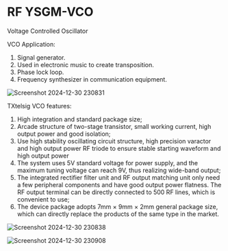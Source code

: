 # RF YSGM-VCO
Voltage Controlled Oscillator

VCO Application:
1. Signal generator.
2. Used in electronic music to create transposition.
3. Phase lock loop.
4. Frequency synthesizer in communication equipment.

 ![Screenshot 2024-12-30 230831](https://github.com/user-attachments/assets/33dc00c9-3bcf-4ca2-814b-9370ca44a3ea)



TXtelsig VCO features:
1. High integration and standard package size;
2. Arcade structure of two-stage transistor, small working current, high output power and good isolation;
3. Use high stability oscillating circuit structure, high precision varactor and high output power RF triode to ensure stable starting waveform and high output power
4. The system uses 5V standard voltage for power supply, and the maximum tuning voltage can reach 9V, thus realizing wide-band output;
5. The integrated rectifier filter unit and RF output matching unit only need a few peripheral components and have good output power flatness. The RF output terminal can be directly connected to 500 RF lines, which is convenient to use;
6. The device package adopts 7mm × 9mm × 2mm general package size, which can directly replace the products of the same type in the market.


![Screenshot 2024-12-30 230838](https://github.com/user-attachments/assets/8f7062b7-e15a-4615-8335-abc12ab5f707)



![Screenshot 2024-12-30 230908](https://github.com/user-attachments/assets/0b8ba519-13e8-4b87-ae7d-9541021f1cfc)



